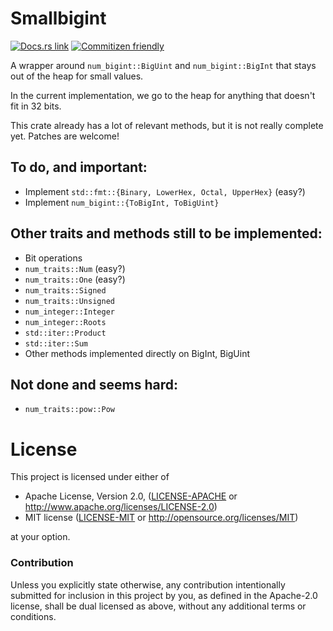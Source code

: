 # Smallbigint

[![Docs.rs link](https://docs.rs/smallbigint/badge.svg)](https://docs.rs/smallbigint)
[![Commitizen friendly](https://img.shields.io/badge/commitizen-friendly-brightgreen.svg)](http://commitizen.github.io/cz-cli/)

A wrapper around `num_bigint::BigUint` and `num_bigint::BigInt` that
stays out of the heap for small values.

In the current implementation, we go to the heap for anything that
doesn't fit in 32 bits.

This crate already has a lot of relevant methods, but it is not really complete
yet. Patches are welcome!

## To do, and important:

- Implement `std::fmt::{Binary, LowerHex, Octal, UpperHex}` (easy?)
- Implement `num_bigint::{ToBigInt, ToBigUint}`

## Other traits and methods still to be implemented:

- Bit operations
- `num_traits::Num` (easy?)
- `num_traits::One` (easy?)
- `num_traits::Signed`
- `num_traits::Unsigned`
- `num_integer::Integer`
- `num_integer::Roots`
- `std::iter::Product`
- `std::iter::Sum`
- Other methods implemented directly on BigInt, BigUint

## Not done and seems hard:

- `num_traits::pow::Pow`

# License

This project is licensed under either of

 * Apache License, Version 2.0, ([LICENSE-APACHE](LICENSE-APACHE) or
   http://www.apache.org/licenses/LICENSE-2.0)
 * MIT license ([LICENSE-MIT](LICENSE-MIT) or
   http://opensource.org/licenses/MIT)

at your option.

### Contribution

Unless you explicitly state otherwise, any contribution intentionally submitted
for inclusion in this project by you, as defined in the Apache-2.0 license, shall be
dual licensed as above, without any additional terms or conditions.
